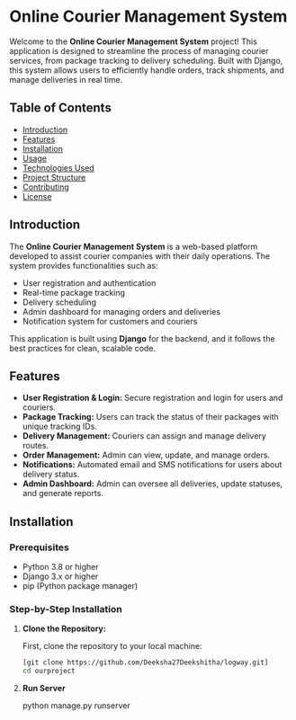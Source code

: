 # Online Courier Management System

Welcome to the **Online Courier Management System** project! This application is designed to streamline the process of managing courier services, from package tracking to delivery scheduling. Built with Django, this system allows users to efficiently handle orders, track shipments, and manage deliveries in real time.

## Table of Contents
- [Introduction](#introduction)
- [Features](#features)
- [Installation](#installation)
- [Usage](#usage)
- [Technologies Used](#technologies-used)
- [Project Structure](#project-structure)
- [Contributing](#contributing)
- [License](#license)

## Introduction
The **Online Courier Management System** is a web-based platform developed to assist courier companies with their daily operations. The system provides functionalities such as:
- User registration and authentication
- Real-time package tracking
- Delivery scheduling
- Admin dashboard for managing orders and deliveries
- Notification system for customers and couriers

This application is built using **Django** for the backend, and it follows the best practices for clean, scalable code.

## Features
- **User Registration & Login:** Secure registration and login for users and couriers.
- **Package Tracking:** Users can track the status of their packages with unique tracking IDs.
- **Delivery Management:** Couriers can assign and manage delivery routes.
- **Order Management:** Admin can view, update, and manage orders.
- **Notifications:** Automated email and SMS notifications for users about delivery status.
- **Admin Dashboard:** Admin can oversee all deliveries, update statuses, and generate reports.
  
## Installation

### Prerequisites
- Python 3.8 or higher
- Django 3.x or higher
- pip (Python package manager)

### Step-by-Step Installation

1. **Clone the Repository:**

   First, clone the repository to your local machine:

   ```bash
   [git clone https://github.com/Deeksha27Deekshitha/logway.git]
   cd ourproject

2. **Run Server**

   python manage.py runserver
